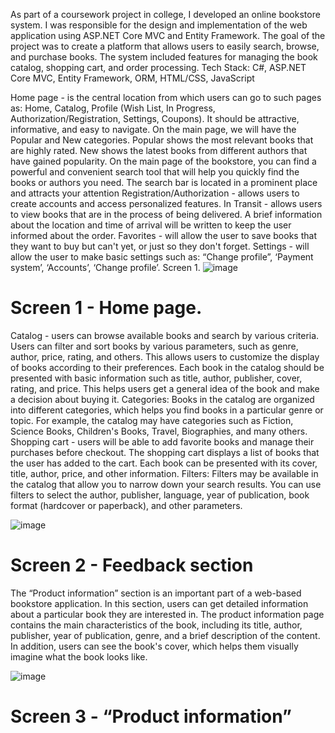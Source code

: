 As part of a coursework project in college, I developed an online bookstore system. I was responsible for the design and implementation of the web application using ASP.NET Core MVC and Entity Framework. The goal of the project was to create a platform that allows users to easily search, browse, and
purchase books. The system included features for managing the book catalog,
shopping cart, and order processing.
Tech Stack: C#, ASP.NET Core MVC, Entity Framework, ORM, HTML/CSS, JavaScript

Home page - is the central location from which users can go to such pages as: Home, Catalog, Profile (Wish List, In Progress, Authorization/Registration, Settings, Coupons). It should be attractive, informative, and easy to navigate. On the main page, we will have the Popular and New categories. Popular shows the most relevant books that are highly rated. New shows the latest books from different authors that have gained popularity.
On the main page of the bookstore, you can find a powerful and convenient search tool that will help you quickly find the books or authors you need. The search bar is located in a prominent place and attracts your attention
Registration/Authorization - allows users to create accounts and access personalized features.
In Transit - allows users to view books that are in the process of being delivered. A brief information about the location and time of arrival will be written to keep the user informed about the order.
Favorites - will allow the user to save books that they want to buy but can't yet, or just so they don't forget.
Settings - will allow the user to make basic settings such as: “Change profile”, ‘Payment system’, ‘Accounts’, ‘Change profile’.
Screen 1.
![image](https://github.com/user-attachments/assets/155c00d4-d4c4-40b1-ae2b-459d8e605eb3)
# Screen 1 - Home page.

Catalog - users can browse available books and search by various criteria. Users can filter and sort books by various parameters, such as genre, author, price, rating, and others. This allows users to customize the display of books according to their preferences.  Each book in the catalog should be presented with basic information such as title, author, publisher, cover, rating, and price. This helps users get a general idea of the book and make a decision about buying it.
Categories: Books in the catalog are organized into different categories, which helps you find books in a particular genre or topic. For example, the catalog may have categories such as Fiction, Science Books, Children's Books, Travel, Biographies, and many others.
Shopping cart - users will be able to add favorite books and manage their purchases before checkout. The shopping cart displays a list of books that the user has added to the cart. Each book can be presented with its cover, title, author, price, and other information.
Filters: Filters may be available in the catalog that allow you to narrow down your search results. You can use filters to select the author, publisher, language, year of publication, book format (hardcover or paperback), and other parameters.

![image](https://github.com/user-attachments/assets/4d94e50a-f689-44f0-a9c2-674b137540b7)
# Screen 2 - Feedback section

The “Product information” section is an important part of a web-based bookstore application. In this section, users can get detailed information about a particular book they are interested in.
The product information page contains the main characteristics of the book, including its title, author, publisher, year of publication, genre, and a brief description of the content. In addition, users can see the book's cover, which helps them visually imagine what the book looks like.

![image](https://github.com/user-attachments/assets/a8f43b62-a228-437b-8b70-502471071c9e)

# Screen 3 - “Product information”
